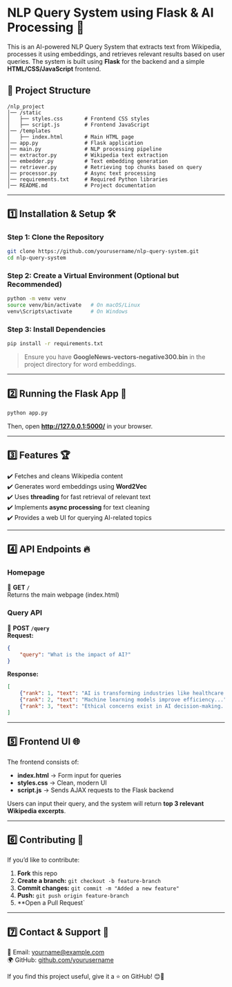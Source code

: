 # NLP Query System using Flask & AI Processing 🚀

This is an AI-powered NLP Query System that extracts text from Wikipedia, processes it using embeddings, and retrieves relevant results based on user queries. The system is built using **Flask** for the backend and a simple **HTML/CSS/JavaScript** frontend.

## 📂 Project Structure
```
/nlp_project
│── /static
│   ├── styles.css       # Frontend CSS styles
│   ├── script.js        # Frontend JavaScript
│── /templates
│   ├── index.html       # Main HTML page
│── app.py               # Flask application
│── main.py              # NLP processing pipeline
│── extractor.py         # Wikipedia text extraction
│── embedder.py          # Text embedding generation
│── retriever.py         # Retrieving top chunks based on query
│── processor.py         # Async text processing
│── requirements.txt     # Required Python libraries
│── README.md            # Project documentation
```

---

## 1️⃣ Installation & Setup 🛠️

### Step 1: Clone the Repository
```sh
git clone https://github.com/yourusername/nlp-query-system.git
cd nlp-query-system
```

### Step 2: Create a Virtual Environment (Optional but Recommended)
```sh
python -m venv venv
source venv/bin/activate   # On macOS/Linux
venv\Scripts\activate      # On Windows
```

### Step 3: Install Dependencies
```sh
pip install -r requirements.txt
```

> Ensure you have **GoogleNews-vectors-negative300.bin** in the project directory for word embeddings.

---

## 2️⃣ Running the Flask App 🚀
```sh
python app.py
```
Then, open **http://127.0.0.1:5000/** in your browser.

---

## 3️⃣ Features 🏆
✔️ Fetches and cleans Wikipedia content  
✔️ Generates word embeddings using **Word2Vec**  
✔️ Uses **threading** for fast retrieval of relevant text  
✔️ Implements **async processing** for text cleaning  
✔️ Provides a web UI for querying AI-related topics  

---

## 4️⃣ API Endpoints 🔥
### Homepage
📌 **GET `/`**  
Returns the main webpage (index.html)

### Query API
📌 **POST `/query`**  
**Request:**  
```json
{
    "query": "What is the impact of AI?"
}
```
**Response:**  
```json
[
    {"rank": 1, "text": "AI is transforming industries like healthcare and finance..."},
    {"rank": 2, "text": "Machine learning models improve efficiency..."},
    {"rank": 3, "text": "Ethical concerns exist in AI decision-making..."}
]
```

---

## 5️⃣ Frontend UI 🌐
The frontend consists of:
- **index.html** → Form input for queries  
- **styles.css** → Clean, modern UI  
- **script.js** → Sends AJAX requests to the Flask backend  

Users can input their query, and the system will return **top 3 relevant Wikipedia excerpts**.

---

## 6️⃣ Contributing 🤝
If you’d like to contribute:
1. **Fork** this repo
2. **Create a branch:** `git checkout -b feature-branch`
3. **Commit changes:** `git commit -m "Added a new feature"`
4. **Push:** `git push origin feature-branch`
5. **Open a Pull Request`

---

## 7️⃣ Contact & Support 📩
📧 Email: yourname@example.com  
🌍 GitHub: [github.com/yourusername](https://github.com/yourusername)  

If you find this project useful, give it a ⭐️ on GitHub! 😊🎉
